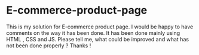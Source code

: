 # E-commerce-product-page
This is my solution for E-commerce product page. I would be happy to have comments on the way it has been done. It has been done mainly using HTML , CSS and JS. Please tell me, what could be improved and what has not been done properly ? Thanks !

